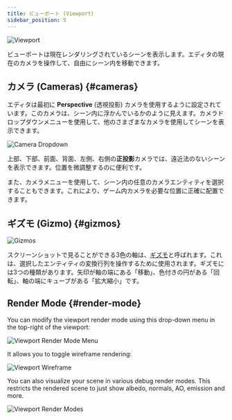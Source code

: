```yaml
---
title: ビューポート (Viewport)
sidebar_position: 5
---
```


![Viewport](/img/user-manual/editor/viewport/viewport.jpg)

ビューポートは現在レンダリングされているシーンを表示します。エディタの現在のカメラを操作して、自由にシーン内を移動できます。

## カメラ (Cameras) {#cameras}

エディタは最初に **Perspective** (透視投影) カメラを使用するように設定されています。このカメラは、シーン内に浮かんでいるかのように見えます。カメラドロップダウンメニューを使用して、他のさまざまなカメラを使用してシーンを表示できます。

![Camera Dropdown](/img/user-manual/editor/viewport/camera-dropdown.jpg)

上部、下部、前面、背面、左側、右側の**正投影**カメラでは、遠近法のないシーンを表示できます。位置を微調整するのに便利です。

また、カメラメニューを使用して、シーン内の任意のカメラエンティティを選択することもできます。これにより、ゲーム内カメラを必要な位置に正確に配置できます。

## ギズモ (Gizmo) {#gizmos}

![Gizmos](/img/user-manual/editor/viewport/gizmos.jpg)

スクリーンショットで見ることができる3色の軸は、[ギズモ][4]と呼ばれます。これは、選択したエンティティの変換行列を操作するために使用されます。ギズモには3つの種類があります。矢印が軸の端にある「移動」、色付きの円がある「回転」、軸の端にキューブがある「拡大縮小」です。

## Render Mode {#render-mode}

You can modify the viewport render mode using this drop-down menu in the top-right of the viewport:

![Viewport Render Mode Menu](/img/user-manual/editor/viewport/render-mode-menu.png)

It allows you to toggle wireframe rendering:

![Viewport Wireframe](/img/user-manual/editor/viewport/wireframe.png)

You can also visualize your scene in various debug render modes. This restricts the rendered scene to just show albedo, normals, AO, emission and more.

![Viewport Render Modes](/img/user-manual/editor/viewport/render-modes.png)

[4]: /user-manual/glossary#gizmo
